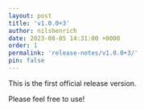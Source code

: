 ```yaml
---
layout: post
title: 'v1.0.0+3'
author: nilshenrich
date: 2023-08-05 14:31:00 +0000
order: 1
permalink: 'release-notes/v1.0.0+3/'
pin: false
---
```


This is the first official release version.

Please feel free to use!
